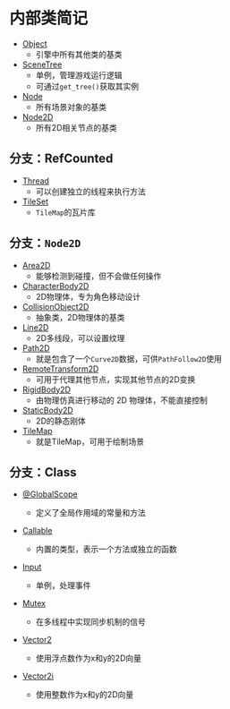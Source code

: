 # 内部类简记

* [Object](内部类明细/Object.md)
  * 引擎中所有其他类的基类
* [SceneTree](内部类明细/SceneTree.md)
  * 单例，管理游戏运行逻辑
  * 可通过`get_tree()`获取其实例
* [Node](内部类明细/Node.md)
  * 所有场景对象的基类
* [Node2D](内部类明细/Node2D.md)
  * 所有2D相关节点的基类

## 分支：RefCounted

* [Thread](内部类明细/RefCounted/Thread.md)
  * 可以创建独立的线程来执行方法
* [TileSet](内部类明细/RefCounted/TileSet)
  * `TileMap`的瓦片库


## 分支：`Node2D`

* [Area2D](内部类明细/Node2D/Area2D.md)
  * 能够检测到碰撞，但不会做任何操作
* [CharacterBody2D](内部类明细/Node2D/CharacterBody2D.md)
  * 2D物理体，专为角色移动设计
* [CollisionObject2D](内部类明细/Node2D/CollisionObject2D.md)
  * 抽象类，2D物理体的基类
* [Line2D](内部类明细/Node2D/Line2D.md)
  * 2D多线段，可以设置纹理
* [Path2D](内部类明细/Node2D/Path2D.md)
  * 就是包含了一个`Curve2D`数据，可供`PathFollow2D`使用
* [RemoteTransform2D](内部类明细/Node2D/RemoteTransform2D.md)
  * 可用于代理其他节点，实现其他节点的2D变换
* [RigidBody2D](内部类明细/Node2D/RigidBody2D.md)
  * 由物理仿真进行移动的 2D 物理体，不能直接控制
* [StaticBody2D](内部类明细/Node2D/StaticBody2D.md)
  * 2D的静态刚体
* [TileMap](内部类明细/Node2D/TileMap.md)
  * 就是TileMap，可用于绘制场景


## 分支：Class

* [@GlobalScope](内部类明细/Class/@GlobalScope.md)
  * 定义了全局作用域的常量和方法

* [Callable](内部类明细/Class/Callable.md)
  * 内置的类型，表示一个方法或独立的函数
* [Input](内部类明细/Class/Input.md)
  * 单例，处理事件
* [Mutex](内部类明细/Class/Mutex.md)
  * 在多线程中实现同步机制的信号
* [Vector2](内部类明细/Class/Vector2.md)
  * 使用浮点数作为x和y的2D向量
* [Vector2i](内部类明细/Class/Vector2i.md)
  * 使用整数作为x和y的2D向量
